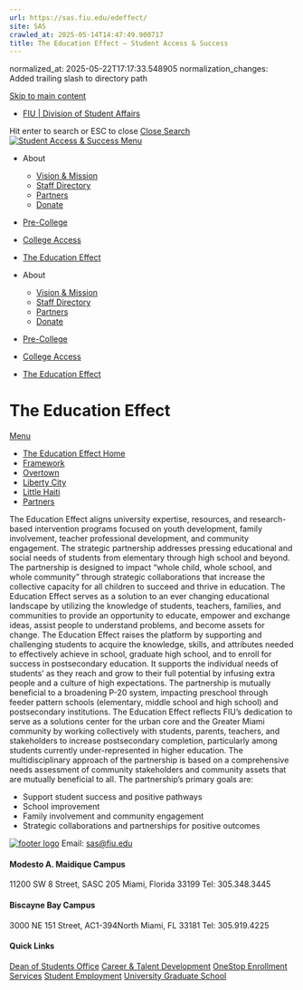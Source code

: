```yaml
---
url: https://sas.fiu.edu/edeffect/
site: SAS
crawled_at: 2025-05-14T14:47:49.900717
title: The Education Effect – Student Access & Success
---
```

normalized_at: 2025-05-22T17:17:33.548905
normalization_changes: Added trailing slash to directory path

[Skip to main content](https://sas.fiu.edu/edeffect/#ajax-content-wrap)
  * [FIU | Division of Student Affairs](https://studentaffairs.fiu.edu)


Hit enter to search or ESC to close
[Close Search ](https://sas.fiu.edu/edeffect/)
[ ![Student Access & Success](https://sas.fiu.edu/wp-content/uploads/2016/09/logo.png) ](https://sas.fiu.edu)
[ Menu ](https://sas.fiu.edu/edeffect/#mobile-menu)
  * About
    * [Vision & Mission](https://sas.fiu.edu/vision-mission/)
    * [Staff Directory](https://sas.fiu.edu/staff/)
    * [Partners](https://sas.fiu.edu/partners/)
    * [Donate](https://ignite.fiu.edu/give-now/giving-opportunities/units-and-divisions/student-access-and-success/support-the-mission/index.html)
  * [Pre-College](https://sas.fiu.edu/pre-collegiate-programs/)
  * [College Access](https://sas.fiu.edu/college-access/)
  * [The Education Effect](https://sas.fiu.edu/edeffect/)


  * About
    * [Vision & Mission](https://sas.fiu.edu/vision-mission/)
    * [Staff Directory](https://sas.fiu.edu/staff/)
    * [Partners](https://sas.fiu.edu/partners/)
    * [Donate](https://ignite.fiu.edu/give-now/giving-opportunities/units-and-divisions/student-access-and-success/support-the-mission/index.html)
  * [Pre-College](https://sas.fiu.edu/pre-collegiate-programs/)
  * [College Access](https://sas.fiu.edu/college-access/)
  * [The Education Effect](https://sas.fiu.edu/edeffect/)


# The Education Effect
[Menu](https://sas.fiu.edu/edeffect/)
  * [The Education Effect Home](https://sas.fiu.edu/edeffect/)
  * [Framework](https://sas.fiu.edu/edeffect/framework/)
  * [Overtown](https://sas.fiu.edu/edeffect/overtown/)
  * [Liberty City](https://sas.fiu.edu/edeffect/liberty-city/)
  * [Little Haiti](https://sas.fiu.edu/edeffect/little-haiti/)
  * [Partners](https://sas.fiu.edu/edeffect/partners/)


The Education Effect aligns university expertise, resources, and research-based intervention programs focused on youth development, family involvement, teacher professional development, and community engagement. The strategic partnership addresses pressing educational and social needs of students from elementary through high school and beyond. The partnership is designed to impact “whole child, whole school, and whole community” through strategic collaborations that increase the collective capacity for all children to succeed and thrive in education. The Education Effect serves as a solution to an ever changing educational landscape by utilizing the knowledge of students, teachers, families, and communities to provide an opportunity to educate, empower and exchange ideas, assist people to understand problems, and become assets for change.
The Education Effect raises the platform by supporting and challenging students to acquire the knowledge, skills, and attributes needed to effectively achieve in school, graduate high school, and to enroll for success in postsecondary education. It supports the individual needs of students’ as they reach and grow to their full potential by infusing extra people and a culture of high expectations. The partnership is mutually beneficial to a broadening P-20 system, impacting preschool through feeder pattern schools (elementary, middle school and high school) and postsecondary institutions. The Education Effect reflects FIU’s dedication to serve as a solutions center for the urban core and the Greater Miami community by working collectively with students, parents, teachers, and stakeholders to increase postsecondary completion, particularly among students currently under-represented in higher education.
The multidisciplinary approach of the partnership is based on a comprehensive needs assessment of community stakeholders and community assets that are mutually beneficial to all. The partnership’s primary goals are:
  * Support student success and positive pathways
  * School improvement
  * Family involvement and community engagement
  * Strategic collaborations and partnerships for positive outcomes


[![footer logo](http://sas.fiu.edu/wp-content/uploads/2016/12/logo-footer.png)](http://fiu.edu)
Email: sas@fiu.edu
#### Modesto A. Maidique Campus
11200 SW 8 Street, SASC 205 Miami, Florida 33199
Tel: 305.348.3445
#### Biscayne Bay Campus
3000 NE 151 Street, AC1-394North Miami, FL 33181
Tel: 305.919.4225
#### Quick Links
[Dean of Students Office](https://dasa.fiu.edu/all-departments/dean-of-students/) [Career & Talent Development](https://career.fiu.edu/) [OneStop Enrollment Services](http://onestop.fiu.edu/) [Student Employment](https://hr.fiu.edu/prospective-employees/) [University Graduate School](http://gradschool.fiu.edu/)

